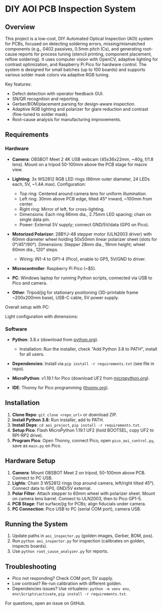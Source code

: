 # DIY AOI PCB Inspection System

## Overview

This project is a low-cost, DIY Automated Optical Inspection (AOI) system for PCBs, focused on detecting soldering errors, missing/mismatched components (e.g., 0402 passives, 0.5mm pitch ICs), and generating root-cause reports for process tuning (stencil printing, component placement, reflow soldering). It uses computer vision with OpenCV, adaptive lighting for contrast optimization, and Raspberry Pi Pico for hardware control. The system is designed for small batches (up to 100 boards) and supports various solder mask colors via adaptive RGB tuning.

Key features:
- Defect detection with operator feedback GUI.
- SN/QR recognition and reporting.
- Gerber/BOM/placement parsing for design-aware inspection.
- Adaptive RGB lighting and polarizer for glare reduction and contrast (fine-tuned to solder mask).
- Root-cause analysis for manufacturing improvements.

## Requirements

### Hardware
- **Camera**: OBSBOT Meet 2 4K USB webcam (45x36x22mm, ~40g, f/1.8 lens). Mount on a tripod 50-100mm above the PCB stage for macro view.
- **Lighting**: 3x WS2812 RGB LED rings (66mm outer diameter, 24 LEDs each, 5V, ~1.4A max). Configuration:
  - Top ring: Centered around camera lens for uniform illumination.
  - Left ring: 30mm above PCB edge, tilted 45° inward, ~100mm from center.
  - Right ring: Mirror of left, for cross-lighting.
  - Dimensions: Each ring 66mm dia., 2.75mm LED spacing; chain on single data pin.
  - Power: External 5V supply; connect GND/5V/data (GP0 on Pico).

- **Motorized Polarizer**: 28BYJ-48 stepper motor (ULN2003 driver) with 60mm diameter wheel holding 50x50mm linear polarizer sheet (slots for 0°/45°/90°). Dimensions: Stepper 28mm dia., 19mm height; wheel 60mm dia., 120° steps.
  - Wiring: IN1-4 to GP1-4 (Pico), enable to GP5, 5V/GND to driver.

- **Microcontroller**: Raspberry Pi Pico (~$5).
- **PC**: Windows laptop for running Python scripts, connected via USB to Pico and camera.
- **Other**: Tripod/jig for stationary positioning (3D-printable frame ~200x200mm base), USB-C cable, 5V power supply.

Overall setup with PC:




Light configuration with dimensions:





### Software
- **Python**: 3.8.x (download from [python.org](https://www.python.org/downloads/release/python-380/)).
  - Installation: Run the installer, check "Add Python 3.8 to PATH", install for all users.

- **Dependencies**: Install via `pip install -r requirements.txt` (see file in repo).
- **MicroPython**: v1.19.1 for Pico (download UF2 from [micropython.org](https://micropython.org/download/rp2-pico/)).
- **IDE**: Thonny for Pico programming ([thonny.org](https://thonny.org/)).

## Installation
1. **Clone Repo**: `git clone <repo_url>` or download ZIP.
2. **Install Python 3.8**: Run installer, add to PATH.
3. **Install Deps**: `cd aoi_project`, `pip install -r requirements.txt`.
4. **Setup Pico**: Flash MicroPython 1.19.1 UF2 (hold BOOTSEL, copy UF2 to RPI-RP2 drive).
5. **Program Pico**: Open Thonny, connect Pico, open `pico_aoi_control.py`, save as `main.py` on Pico.


## Hardware Setup
1. **Camera**: Mount OBSBOT Meet 2 on tripod, 50-100mm above PCB. Connect to PC USB.
2. **Lights**: Chain 3 WS2812 rings (top around camera, left/right tilted 45°). Connect data to GP0, GND/5V external.
3. **Polar Filter**: Attach stepper to 60mm wheel with polarizer sheet. Mount on camera lens barrel. Connect to ULN2003, then to Pico GP1-5.
4. **PCB Stage**: Flat surface/jig for PCBs; align fiducials under camera.
5. **PC Connection**: Pico USB to PC (serial COM port), camera USB.

## Running the System
1. Update paths in `aoi_inspector.py` (golden images, Gerber, BOM, pos).
2. Run `python aoi_inspector.py` for inspection (calibrates on golden, inspects boards).
3. Use `python root_cause_analyzer.py` for reports.

## Troubleshooting
- Pico not responding? Check COM port, 5V supply.
- Low contrast? Re-run calibration with different golden.
- Dependencies issues? Use virtualenv: `python -m venv env`, `env\Scripts\activate`, `pip install -r requirements.txt`. 

For questions, open an issue on GitHub.